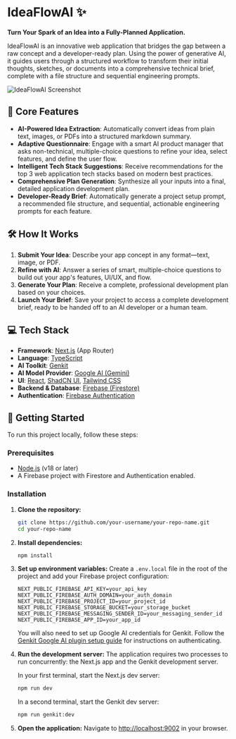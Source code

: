 # IdeaFlowAI ✨

**Turn Your Spark of an Idea into a Fully-Planned Application.**

IdeaFlowAI is an innovative web application that bridges the gap between a raw concept and a developer-ready plan. Using the power of generative AI, it guides users through a structured workflow to transform their initial thoughts, sketches, or documents into a comprehensive technical brief, complete with a file structure and sequential engineering prompts.

![IdeaFlowAI Screenshot](https://firebasestorage.googleapis.com/v0/b/ideaflow-ai-tt5i0.firebasestorage.app/o/ideaflow_ai_thumbnai.jpeg?alt=media&token=c18ef116-ef64-4947-b199-28f55fb1a9aa)

## 🚀 Core Features

-   **AI-Powered Idea Extraction**: Automatically convert ideas from plain text, images, or PDFs into a structured markdown summary.
-   **Adaptive Questionnaire**: Engage with a smart AI product manager that asks non-technical, multiple-choice questions to refine your idea, select features, and define the user flow.
-   **Intelligent Tech Stack Suggestions**: Receive recommendations for the top 3 web application tech stacks based on modern best practices.
-   **Comprehensive Plan Generation**: Synthesize all your inputs into a final, detailed application development plan.
-   **Developer-Ready Brief**: Automatically generate a project setup prompt, a recommended file structure, and sequential, actionable engineering prompts for each feature.

## 🛠️ How It Works

1.  **Submit Your Idea**: Describe your app concept in any format—text, image, or PDF.
2.  **Refine with AI**: Answer a series of smart, multiple-choice questions to build out your app's features, UI/UX, and flow.
3.  **Generate Your Plan**: Receive a complete, professional development plan based on your choices.
4.  **Launch Your Brief**: Save your project to access a complete development brief, ready to be handed off to an AI developer or a human team.

## 💻 Tech Stack

-   **Framework**: [Next.js](https://nextjs.org/) (App Router)
-   **Language**: [TypeScript](https://www.typescriptlang.org/)
-   **AI Toolkit**: [Genkit](https://firebase.google.com/docs/genkit)
-   **AI Model Provider**: [Google AI (Gemini)](https://ai.google.dev/)
-   **UI**: [React](https://react.dev/), [ShadCN UI](https://ui.shadcn.com/), [Tailwind CSS](https://tailwindcss.com/)
-   **Backend & Database**: [Firebase (Firestore)](https://firebase.google.com/docs/firestore)
-   **Authentication**: [Firebase Authentication](https://firebase.google.com/docs/auth)

## 🏁 Getting Started

To run this project locally, follow these steps:

### Prerequisites

-   [Node.js](https://nodejs.org/) (v18 or later)
-   A Firebase project with Firestore and Authentication enabled.

### Installation

1.  **Clone the repository:**
    ```bash
    git clone https://github.com/your-username/your-repo-name.git
    cd your-repo-name
    ```

2.  **Install dependencies:**
    ```bash
    npm install
    ```

3.  **Set up environment variables:**
    Create a `.env.local` file in the root of the project and add your Firebase project configuration:
    ```env
    NEXT_PUBLIC_FIREBASE_API_KEY=your_api_key
    NEXT_PUBLIC_FIREBASE_AUTH_DOMAIN=your_auth_domain
    NEXT_PUBLIC_FIREBASE_PROJECT_ID=your_project_id
    NEXT_PUBLIC_FIREBASE_STORAGE_BUCKET=your_storage_bucket
    NEXT_PUBLIC_FIREBASE_MESSAGING_SENDER_ID=your_messaging_sender_id
    NEXT_PUBLIC_FIREBASE_APP_ID=your_app_id
    ```
    You will also need to set up Google AI credentials for Genkit. Follow the [Genkit Google AI plugin setup guide](https://firebase.google.com/docs/genkit/plugins/google-ai#set-up-api-key) for instructions on authenticating.

4.  **Run the development server:**
    The application requires two processes to run concurrently: the Next.js app and the Genkit development server.

    In your first terminal, start the Next.js dev server:
    ```bash
    npm run dev
    ```

    In a second terminal, start the Genkit dev server:
    ```bash
    npm run genkit:dev
    ```

5.  **Open the application:**
    Navigate to [http://localhost:9002](http://localhost:9002) in your browser.

